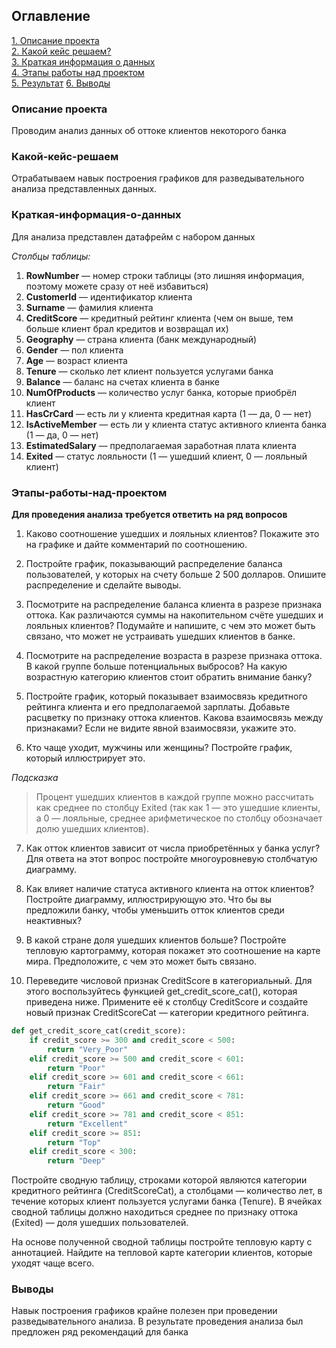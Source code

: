 ## Оглавление  
[1. Описание проекта](#Описание-проекта)  
[2. Какой кейс решаем?](#Какой-кейс-решаем)  
[3. Краткая информация о данных](#Краткая-информация-о-данных)  
[4. Этапы работы над проектом](#Этапы-работы-над-проектом)  
[5. Результат](HW_01_Bank_analysys.ipynb)
[6. Выводы](#Выводы)

### Описание проекта
Проводим анализ данных об оттоке клиентов некоторого банка

### Какой-кейс-решаем
Отрабатываем навык построения графиков для разведывательного анализа представленных данных.

### Краткая-информация-о-данных
Для анализа представлен датафрейм с набором данных

_Столбцы таблицы:_

1. __RowNumber__ — номер строки таблицы (это лишняя информация, поэтому можете сразу от неё избавиться)
2. __CustomerId__ — идентификатор клиента
3. __Surname__ — фамилия клиента
4. __CreditScore__ — кредитный рейтинг клиента (чем он выше, тем больше клиент брал кредитов и возвращал их)
5. __Geography__ — страна клиента (банк международный)
6. __Gender__ — пол клиента
7. __Age__ — возраст клиента
8. __Tenure__ — сколько лет клиент пользуется услугами банка
9. __Balance__ — баланс на счетах клиента в банке
10. __NumOfProducts__ — количество услуг банка, которые приобрёл клиент
11. __HasCrCard__ — есть ли у клиента кредитная карта (1 — да, 0 — нет)
12. __IsActiveMember__ — есть ли у клиента статус активного клиента банка (1 — да, 0 — нет)
13. __EstimatedSalary__ — предполагаемая заработная плата клиента
14. __Exited__ — статус лояльности (1 — ушедший клиент, 0 — лояльный клиент)

### Этапы-работы-над-проектом
**Для проведения анализа требуется ответить на ряд вопросов**

1. Каково соотношение ушедших и лояльных клиентов? Покажите это на графике и дайте комментарий по соотношению.

2. Постройте график, показывающий распределение баланса пользователей, у которых на счету больше 2 500 долларов. Опишите распределение и сделайте выводы.

3. Посмотрите на распределение баланса клиента в разрезе признака оттока. Как различаются суммы на накопительном счёте ушедших и лояльных клиентов? Подумайте и напишите, с чем это может быть связано, что может не устраивать ушедших клиентов в банке.

4. Посмотрите на распределение возраста в разрезе признака оттока. В какой группе больше потенциальных выбросов? На какую возрастную категорию клиентов стоит обратить внимание банку?

5. Постройте график, который показывает взаимосвязь кредитного рейтинга клиента и его предполагаемой зарплаты. Добавьте расцветку по признаку оттока клиентов. Какова взаимосвязь между признаками? Если не видите явной взаимосвязи, укажите это.

6. Кто чаще уходит, мужчины или женщины? Постройте график, который иллюстрирует это.

_Подсказка_
> Процент ушедших клиентов в каждой группе можно рассчитать как среднее по столбцу Exited (так как 1 — это ушедшие клиенты, а 0 — лояльные, среднее арифметическое по столбцу обозначает долю ушедших клиентов).

7. Как отток клиентов зависит от числа приобретённых у банка услуг? Для ответа на этот вопрос постройте многоуровневую столбчатую диаграмму.

8. Как влияет наличие статуса активного клиента на отток клиентов? Постройте диаграмму, иллюстрирующую это. Что бы вы предложили банку, чтобы уменьшить отток клиентов среди неактивных?

9. В какой стране доля ушедших клиентов больше? Постройте тепловую картограмму, которая покажет это соотношение на карте мира. Предположите, с чем это может быть связано.

10. Переведите числовой признак CreditScore в категориальный. Для этого воспользуйтесь функцией get_credit_score_cat(), которая приведена ниже. Примените её к столбцу CreditScore и создайте новый признак CreditScoreCat — категории кредитного рейтинга.

``` python
def get_credit_score_cat(credit_score):
    if credit_score >= 300 and credit_score < 500:
        return "Very_Poor"
    elif credit_score >= 500 and credit_score < 601:
        return "Poor"
    elif credit_score >= 601 and credit_score < 661:
        return "Fair"
    elif credit_score >= 661 and credit_score < 781:
        return "Good"
    elif credit_score >= 781 and credit_score < 851:
        return "Excellent"
    elif credit_score >= 851:
        return "Top"
    elif credit_score < 300:
        return "Deep"
```

Постройте сводную таблицу, строками которой являются категории кредитного рейтинга (CreditScoreCat), а столбцами — количество лет, в течение которых клиент пользуется услугами банка (Tenure). В ячейках сводной таблицы должно находиться среднее по признаку оттока (Exited) — доля ушедших пользователей.

На основе полученной сводной таблицы постройте тепловую карту с аннотацией. Найдите на тепловой карте категории клиентов, которые уходят чаще всего.

### Выводы
Навык построения графиков крайне полезен при проведении разведывательного анализа. В результате проведения анализа был предложен ряд рекомендаций для банка